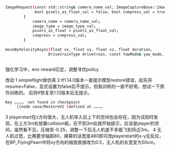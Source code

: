 

``` bash
ImageRequest(const std::string& camera_name_val, ImageCaptureBase::ImageType image_type_val, 
             bool pixels_as_float_val = false, bool compress_val = true)
        {
            camera_name = camera_name_val;
            image_type = image_type_val;
            pixels_as_float = pixels_as_float_val;
            compress = compress_val;
        }
        
moveByVelocityAsync(float vx, float vy, float vz, float duration, 
                   DrivetrainType drivetrain, const YawMode& yaw_mode, const std::string& vehicle_name)
    
```

强化学习中，env reward已定，调整寻优policy

改动
1 simpleflight做仿真
2 tf1.14.0版本一直提示模型restore错误，起先将resume=False，显式设置为false后不提示。但我训练的一直不好用，想试一下原作训练的。
后将tf恢复至1.13版本后无提示。
``` bash
Key 。。。。。 not found in checkpoint
	 [[node save/RestoreV2 (defined at 。。。。。
```
3 playerstart在z方向很大，无人机导入后上下的空间也会存在，因为试验时发现，在上方3m处放置collision板，在不到3m处就开始提示，应该是player的空间，虽然看不见，压缩至-0.25，调整一下后无人机差不多能飞到将近3m。
4 无人机过宽，比赛要求轴距80，换算的话宽度480即可改playerstart的x-y无反应，在BP_FlyingPawn中将xy方向的缩放直接改为0.5，无人机的长宽变为50cm。
